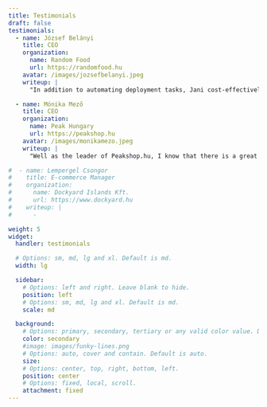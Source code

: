 ```yaml
---
title: Testimonials
draft: false
testimonials:
  - name: József Belányi
    title: CEO
    organization:
      name: Random Food
      url: https://randomfood.hu
    avatar: /images/jozsefbelanyi.jpeg
    writeup: |
      "In addition to automating deployment tasks, Jani cost-effectively designed Random Food's AWS infrastructure, helping our startup's IT security and efficiency."

  - name: Mónika Mező
    title: CEO
    organization:
      name: Peak Hungary
      url: https://peakshop.hu
    avatar: /images/monikamezo.jpeg
    writeup: |
      "Well as the leader of Peakshop.hu, I know that there is a great specialist in the background, when there are NO errors on the servers. Janos is one of the most reliable, "silent" specialist, that every company needs."

#  - name: Lempergel Csongor
#    title: E-commerce Manager
#    organization:
#      name: Dockyard Islands Kft.
#      url: https://www.dockyard.hu
#    writeup: |
#      -

weight: 5
widget:
  handler: testimonials

  # Options: sm, md, lg and xl. Default is md.
  width: lg

  sidebar:
    # Options: left and right. Leave blank to hide.
    position: left
    # Options: sm, md, lg and xl. Default is md.
    scale: md

  background:
    # Options: primary, secondary, tertiary or any valid color value. Default is primary.
    color: secondary
    #image: images/funky-lines.png
    # Options: auto, cover and contain. Default is auto.
    size:
    # Options: center, top, right, bottom, left.
    position: center
    # Options: fixed, local, scroll.
    attachment: fixed
---
```

